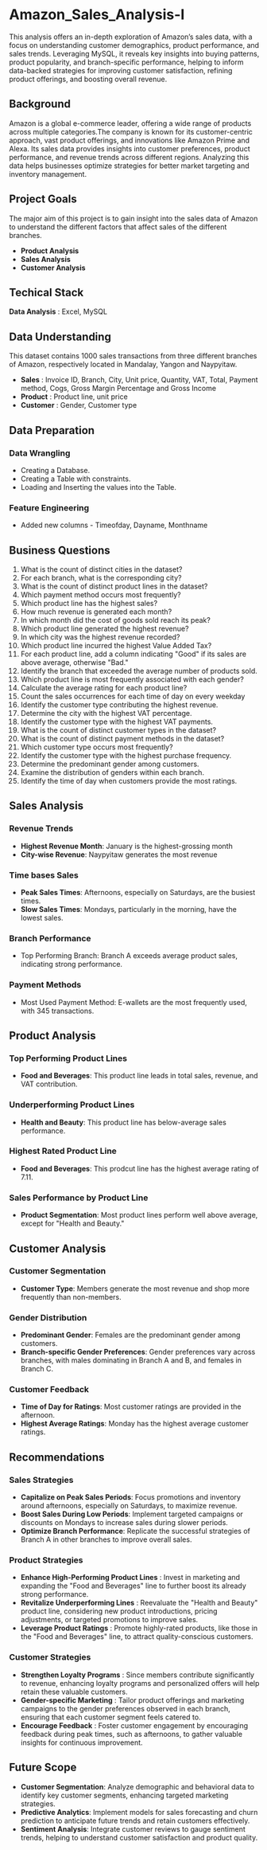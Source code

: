 # Amazon_Sales_Analysis-I
This analysis offers an in-depth exploration of Amazon’s sales data, with a focus on understanding customer demographics, product performance, and sales trends. Leveraging MySQL, it reveals key insights into buying patterns, product popularity, and branch-specific performance, helping to inform data-backed strategies for improving customer satisfaction, refining product offerings, and boosting overall revenue.

## Background
Amazon is a global e-commerce leader, offering a wide range of products across multiple categories.The company is known for its customer-centric approach, vast product offerings, and innovations like Amazon Prime and Alexa. Its sales data provides insights into customer preferences, product performance, and revenue trends across different regions. Analyzing this data helps businesses optimize strategies for better market targeting and inventory management.

## Project Goals
The major aim of this project is to gain insight into the sales data of Amazon to understand the different factors that affect sales of the different branches.
- **Product Analysis**
- **Sales Analysis**
- **Customer Analysis**

## Techical Stack
**Data Analysis** : Excel, MySQL

## Data Understanding
This dataset contains 1000 sales transactions from three different branches of Amazon, respectively located in Mandalay, Yangon and Naypyitaw.
- **Sales**  : Invoice ID, Branch, City, Unit price, Quantity, VAT,  Total, Payment  method, Cogs, Gross Margin Percentage and Gross Income
- **Product** : Product line, unit price
- **Customer** : Gender, Customer type

## Data Preparation
### Data Wrangling
   - Creating a Database.
   - Creating a Table with constraints.
   - Loading and Inserting the values into the Table.
### Feature Engineering
   - Added new columns - Timeofday, Dayname, Monthname
 
## Business Questions
1. What is the count of distinct cities in the dataset?
2. For each branch, what is the corresponding city?
3. What is the count of distinct product lines in the dataset?
4. Which payment method occurs most frequently?
5. Which product line has the highest sales?
6. How much revenue is generated each month?
7. In which month did the cost of goods sold reach its peak?
8. Which product line generated the highest revenue?
9. In which city was the highest revenue recorded?
10. Which product line incurred the highest Value Added Tax?
11. For each product line, add a column indicating "Good" if its sales are above average, otherwise "Bad."
12. Identify the branch that exceeded the average number of products sold.
13. Which product line is most frequently associated with each gender?
14. Calculate the average rating for each product line?
15. Count the sales occurrences for each time of day on every weekday
16. Identify the customer type contributing the highest revenue.
17. Determine the city with the highest VAT percentage.
18. Identify the customer type with the highest VAT payments.
19. What is the count of distinct customer types in the dataset?
20. What is the count of distinct payment methods in the dataset?
21. Which customer type occurs most frequently?
22. Identify the customer type with the highest purchase frequency.
23. Determine the predominant gender among customers.
24. Examine the distribution of genders within each branch.
25. Identify the time of day when customers provide the most ratings.

## Sales Analysis
### Revenue Trends
  - **Highest Revenue Month**: January is the highest-grossing month
  - **City-wise Revenue**: Naypyitaw generates the most revenue
### Time bases Sales
  - **Peak Sales Times**: Afternoons, especially on Saturdays, are the busiest times.
  - **Slow Sales Times**: Mondays, particularly in the morning, have the lowest sales.
### Branch Performance
  - Top Performing Branch: Branch A exceeds average product sales, indicating strong performance.
### Payment Methods
  - Most Used Payment Method: E-wallets are the most frequently used, with 345 transactions.

## Product Analysis
### Top Performing Product Lines
  - **Food and Beverages**: This product line leads in total sales, revenue, and VAT contribution.
### Underperforming Product Lines
  - **Health and Beauty**: This product line has below-average sales performance.
### Highest Rated Product Line
  - **Food and Beverages**: This prodcut line has the highest average rating of 7.11.
### Sales Performance by Product Line
  - **Product Segmentation**: Most product lines perform well above average, except for "Health and Beauty."

## Customer Analysis
### Customer Segmentation
  - **Customer Type**: Members generate the most revenue and shop more frequently than non-members.
### Gender Distribution
  - **Predominant Gender**: Females are the predominant gender among customers.
  - **Branch-specific Gender Preferences**: Gender preferences vary across branches, with males dominating in Branch A and B, and females in Branch C.
### Customer Feedback
  - **Time of Day for Ratings**: Most customer ratings are provided in the afternoon.
  - **Highest Average Ratings**: Monday has the highest average customer ratings.

## Recommendations
### Sales Strategies
   - **Capitalize on Peak Sales Periods**: Focus promotions and inventory around afternoons, especially on Saturdays, to maximize revenue.
   - **Boost Sales During Low Periods**: Implement targeted campaigns or discounts on Mondays to increase sales during slower periods.
   - **Optimize Branch Performance**:  Replicate the successful strategies of Branch A in other branches to improve overall sales.

### Product Strategies
   - **Enhance High-Performing Product Lines** : Invest in marketing and expanding the "Food and Beverages" line to further boost its already strong performance.
   - **Revitalize Underperforming Lines** : Reevaluate the "Health and Beauty" product line, considering new product introductions, pricing adjustments, or targeted promotions to improve sales.
   - **Leverage Product Ratings** : Promote highly-rated products, like those in the "Food and Beverages" line, to attract quality-conscious customers.

### Customer Strategies
   - **Strengthen Loyalty Programs** : Since members contribute significantly to revenue, enhancing loyalty programs and personalized offers will help retain these valuable customers.
   - **Gender-specific Marketing** : Tailor product offerings and marketing campaigns to the gender preferences observed in each branch, ensuring that each customer segment feels catered to.
   - **Encourage Feedback** : Foster customer engagement by encouraging feedback during peak times, such as afternoons, to gather valuable insights for continuous improvement.

## Future Scope
   - **Customer Segmentation**: Analyze demographic and behavioral data to identify key customer segments, enhancing targeted marketing strategies.
   - **Predictive Analytics**: Implement models for sales forecasting and churn prediction to anticipate future trends and retain customers effectively.
   - **Sentiment Analysis**: Integrate customer reviews to gauge sentiment trends, helping to understand customer satisfaction and product quality.








